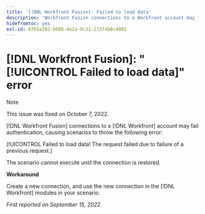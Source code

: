 ```yaml
---
title: '[!DNL Workfront Fusion]: Failed to load data'
description: 'Workfront Fusion connections to a Workfront account may fail authentication, causing scenarios to throw the following error: Failed to load data! The request failed due to failure of a previous request.'
hidefromtoc: yes
exl-id: 6765a302-b006-4e2a-8c31-215f4b8c4002
---
```

# [!DNL Workfront Fusion]: "[!UICONTROL Failed to load data]" error

>[!NOTE]
>
>This issue was fixed on October 7, 2022.

[!DNL Workfront Fusion] connections to a [!DNL Workfront] account may fail authentication, causing scenarios to throw the following error: 

[!UICONTROL Failed to load data! The request failed due to failure of a previous request.]

The scenario cannot execute until the connection is restored.

**Workaround**

Create a new connection, and use the new connection in the [!DNL Workfront] modules in your scenario.

_First reported on September 15, 2022._
